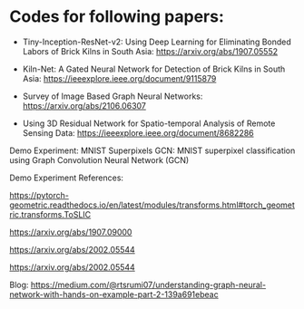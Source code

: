# Codes for following papers:

- Tiny-Inception-ResNet-v2: Using Deep Learning for Eliminating Bonded Labors of Brick Kilns in South Asia: https://arxiv.org/abs/1907.05552

- Kiln-Net: A Gated Neural Network for Detection of Brick Kilns in South Asia: https://ieeexplore.ieee.org/document/9115879

- Survey of Image Based Graph Neural Networks: https://arxiv.org/abs/2106.06307

- Using 3D Residual Network for Spatio-temporal Analysis of Remote Sensing Data: https://ieeexplore.ieee.org/document/8682286


Demo Experiment: MNIST Superpixels GCN: MNIST superpixel classification using Graph Convolution Neural Network (GCN)

Demo Experiment References: 

https://pytorch-geometric.readthedocs.io/en/latest/modules/transforms.html#torch_geometric.transforms.ToSLIC

https://arxiv.org/abs/1907.09000

https://arxiv.org/abs/2002.05544

https://arxiv.org/abs/2002.05544

Blog: https://medium.com/@rtsrumi07/understanding-graph-neural-network-with-hands-on-example-part-2-139a691ebeac
